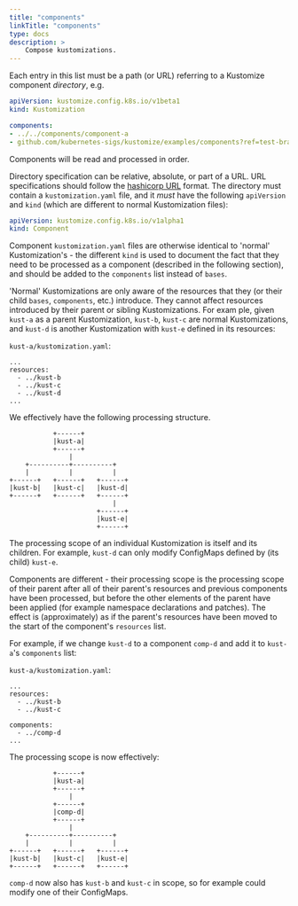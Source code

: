 ```yaml
---
title: "components"
linkTitle: "components"
type: docs
description: >
    Compose kustomizations.
---
```


Each entry in this list must be a path (or URL) referring to a Kustomize component  _directory_, e.g.

```yaml
apiVersion: kustomize.config.k8s.io/v1beta1
kind: Kustomization

components:
- ../../components/component-a
- github.com/kubernetes-sigs/kustomize/examples/components?ref=test-branch
```

Components will be read and processed in order.

[hashicorp URL]: https://github.com/hashicorp/go-getter#url-format

Directory specification can be relative, absolute, or part of a URL.  URL specifications should
follow the [hashicorp URL] format.  The directory must contain a `kustomization.yaml` file, and it _must_ have the following `apiVersion` and `kind` (which are different to normal Kustomization files):

```yaml
apiVersion: kustomize.config.k8s.io/v1alpha1
kind: Component
```

Component `kustomization.yaml` files are otherwise identical to 'normal' Kustomization's - the different `kind` is used to document the fact that they need to be processed as a component (described in the following section), and should be added to the `components` list instead of `bases`.

'Normal' Kustomizations are only aware of the resources that they (or their child `bases`, `components`, etc.) introduce.  They cannot affect resources introduced by their parent or sibling Kustomizations.  For exam ple, given `kust-a` as a parent Kustomization, `kust-b`, `kust-c` are normal Kustomizations, and `kust-d` is another Kustomization with `kust-e` defined in its resources:

`kust-a/kustomization.yaml`:
```
...
resources:
  - ../kust-b
  - ../kust-c
  - ../kust-d
...
```

We effectively have the following processing structure.

```
           +------+
           |kust-a|
           +------+
               |
    +----------+----------+
    |          |          |
+------+   +------+   +------+
|kust-b|   |kust-c|   |kust-d|
+------+   +------+   +------+
                          |
                      +------+
                      |kust-e|
                      +------+
``` 

The processing scope of an individual Kustomization is itself and its children.  For example, `kust-d` can only modify ConfigMaps defined by (its child) `kust-e`.

Components are different - their processing scope is the processing scope of their parent after all of their parent's resources and previous components have been processed, but before the other elements of the parent have been applied (for example namespace declarations and patches).  The effect is (approximately) as if the parent's resources have been moved to the start of the component's `resources` list.

For example, if we change `kust-d` to a component `comp-d` and add it to `kust-a`'s `components` list:

`kust-a/kustomization.yaml`:
```
...
resources:
  - ../kust-b
  - ../kust-c

components:
  - ../comp-d
...
```

The processing scope is now effectively:

```
           +------+
           |kust-a|
           +------+
               |
           +------+
           |comp-d|
           +------+
               |
    +----------+----------+
    |          |          |
+------+   +------+   +------+
|kust-b|   |kust-c|   |kust-e|
+------+   +------+   +------+
``` 

`comp-d` now also has `kust-b` and `kust-c` in scope, so for example could modify one of their ConfigMaps.